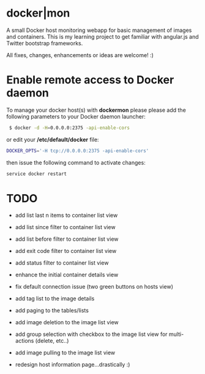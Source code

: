 docker|mon
==========

A small Docker host monitoring webapp for basic management of images and containers. This is my learning project to get familiar with angular.js and Twitter 
bootstrap frameworks. 

All fixes, changes, enhancements or ideas are welcome! :)


Enable remote access to Docker daemon
=====================================

To manage your docker host(s) with **dockermon** please please add the following parameters to your Docker daemon launcher:

```bash
 $ docker -d -H=0.0.0.0:2375 -api-enable-cors
```

or edit your **/etc/default/docker** file:

```bash
DOCKER_OPTS='-H tcp://0.0.0.0:2375 -api-enable-cors'
```

then issue the following command to activate changes:
```bash
service docker restart
```

TODO
====

- add list last n items to container list view
- add list since filter to container list view 
- add list before filter to container list view 
- add exit code filter to container list view 
- add status filter to container list view
 
- enhance the initial container details view

- fix default connection issue (two green buttons on hosts view)

- add tag list to the image details
- add paging to the tables/lists
- add image deletion to the image list view
- add group selection with checkbox to the image list view for multi-actions (delete, etc..)
- add image pulling to the image list view 
- redesign host information page...drastically :)